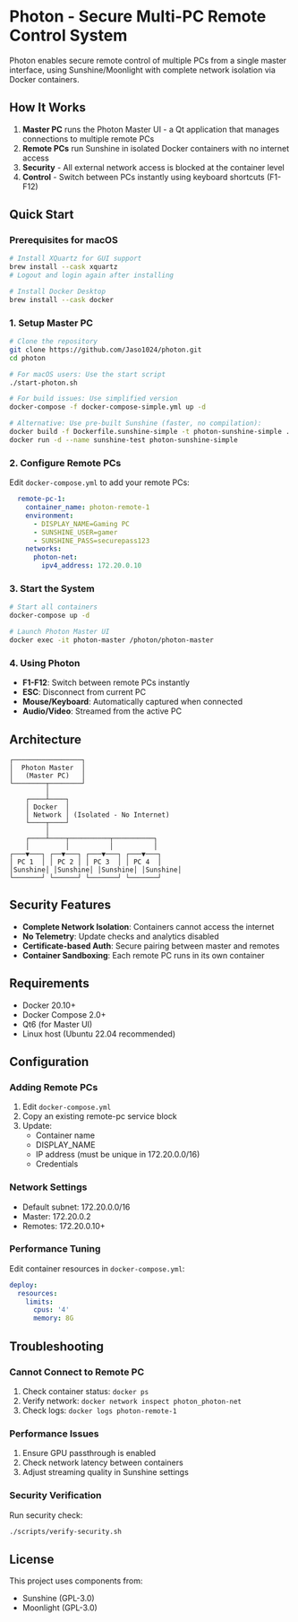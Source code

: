 # Photon - Secure Multi-PC Remote Control System

Photon enables secure remote control of multiple PCs from a single master interface, using Sunshine/Moonlight with complete network isolation via Docker containers.

## How It Works

1. **Master PC** runs the Photon Master UI - a Qt application that manages connections to multiple remote PCs
2. **Remote PCs** run Sunshine in isolated Docker containers with no internet access
3. **Security** - All external network access is blocked at the container level
4. **Control** - Switch between PCs instantly using keyboard shortcuts (F1-F12)

## Quick Start

### Prerequisites for macOS

```bash
# Install XQuartz for GUI support
brew install --cask xquartz
# Logout and login again after installing

# Install Docker Desktop
brew install --cask docker
```

### 1. Setup Master PC

```bash
# Clone the repository
git clone https://github.com/Jaso1024/photon.git
cd photon

# For macOS users: Use the start script
./start-photon.sh

# For build issues: Use simplified version
docker-compose -f docker-compose-simple.yml up -d

# Alternative: Use pre-built Sunshine (faster, no compilation):
docker build -f Dockerfile.sunshine-simple -t photon-sunshine-simple .
docker run -d --name sunshine-test photon-sunshine-simple
```

### 2. Configure Remote PCs

Edit `docker-compose.yml` to add your remote PCs:

```yaml
  remote-pc-1:
    container_name: photon-remote-1
    environment:
      - DISPLAY_NAME=Gaming PC
      - SUNSHINE_USER=gamer
      - SUNSHINE_PASS=securepass123
    networks:
      photon-net:
        ipv4_address: 172.20.0.10
```

### 3. Start the System

```bash
# Start all containers
docker-compose up -d

# Launch Photon Master UI
docker exec -it photon-master /photon/photon-master
```

### 4. Using Photon

- **F1-F12**: Switch between remote PCs instantly
- **ESC**: Disconnect from current PC
- **Mouse/Keyboard**: Automatically captured when connected
- **Audio/Video**: Streamed from the active PC

## Architecture

```
┌─────────────────┐
│  Photon Master  │
│   (Master PC)   │
└────────┬────────┘
         │
    ┌────┴────┐
    │ Docker  │
    │ Network │ (Isolated - No Internet)
    └────┬────┘
         │
    ┌────┴────┬──────────┬──────────┐
    │         │          │          │
┌───▼───┐ ┌──▼───┐ ┌───▼───┐ ┌───▼───┐
│ PC 1  │ │ PC 2 │ │ PC 3  │ │ PC 4  │
│Sunshine│ │Sunshine│ │Sunshine│ │Sunshine│
└───────┘ └──────┘ └───────┘ └───────┘
```

## Security Features

- **Complete Network Isolation**: Containers cannot access the internet
- **No Telemetry**: Update checks and analytics disabled
- **Certificate-based Auth**: Secure pairing between master and remotes
- **Container Sandboxing**: Each remote PC runs in its own container

## Requirements

- Docker 20.10+
- Docker Compose 2.0+
- Qt6 (for Master UI)
- Linux host (Ubuntu 22.04 recommended)

## Configuration

### Adding Remote PCs

1. Edit `docker-compose.yml`
2. Copy an existing remote-pc service block
3. Update:
   - Container name
   - DISPLAY_NAME
   - IP address (must be unique in 172.20.0.0/16)
   - Credentials

### Network Settings

- Default subnet: 172.20.0.0/16
- Master: 172.20.0.2
- Remotes: 172.20.0.10+

### Performance Tuning

Edit container resources in `docker-compose.yml`:

```yaml
deploy:
  resources:
    limits:
      cpus: '4'
      memory: 8G
```

## Troubleshooting

### Cannot Connect to Remote PC

1. Check container status: `docker ps`
2. Verify network: `docker network inspect photon_photon-net`
3. Check logs: `docker logs photon-remote-1`

### Performance Issues

1. Ensure GPU passthrough is enabled
2. Check network latency between containers
3. Adjust streaming quality in Sunshine settings

### Security Verification

Run security check:
```bash
./scripts/verify-security.sh
```

## License

This project uses components from:
- Sunshine (GPL-3.0)
- Moonlight (GPL-3.0)